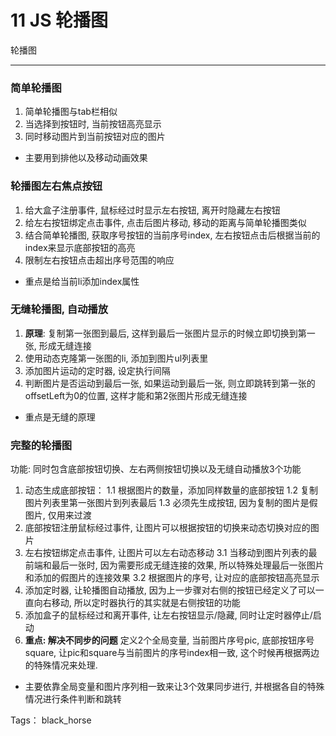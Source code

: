 # 11 JS 轮播图

轮播图

---

### 简单轮播图
1. 简单轮播图与tab栏相似
2. 当选择到按钮时, 当前按钮高亮显示
3. 同时移动图片到当前按钮对应的图片
- 主要用到排他以及移动动画效果

### 轮播图左右焦点按钮
1. 给大盒子注册事件, 鼠标经过时显示左右按钮, 离开时隐藏左右按钮
2. 给左右按钮绑定点击事件, 点击后图片移动, 移动的距离与简单轮播图类似
3. 结合简单轮播图, 获取序号按钮的当前序号index, 左右按钮点击后根据当前的index来显示底部按钮的高亮
4. 限制左右按钮点击超出序号范围的响应
- 重点是给当前li添加index属性

### 无缝轮播图, 自动播放
1. **原理**: 复制第一张图到最后, 这样到最后一张图片显示的时候立即切换到第一张, 形成无缝连接
2. 使用动态克隆第一张图的li, 添加到图片ul列表里
3. 添加图片运动的定时器, 设定执行间隔
4. 判断图片是否运动到最后一张, 如果运动到最后一张, 则立即跳转到第一张的offsetLeft为0的位置, 这样才能和第2张图片形成无缝连接
- 重点是无缝的原理

### 完整的轮播图
功能: 同时包含底部按钮切换、左右两侧按钮切换以及无缝自动播放3个功能

1. 动态生成底部按钮：
1.1 根据图片的数量，添加同样数量的底部按钮
1.2 复制图片列表里第一张图片到列表最后
1.3 必须先生成按钮, 因为复制的图片是假图片, 仅用来过渡
2. 底部按钮注册鼠标经过事件, 让图片可以根据按钮的切换来动态切换对应的图片
3. 左右按钮绑定点击事件, 让图片可以左右动态移动
3.1 当移动到图片列表的最前端和最后一张时, 因为需要形成无缝连接的效果, 所以特殊处理最后一张图片和添加的假图片的连接效果
3.2 根据图片的序号, 让对应的底部按钮高亮显示
4. 添加定时器, 让轮播图自动播放, 因为上一步骤对右侧的按钮已经定义了可以一直向右移动, 所以定时器执行的其实就是右侧按钮的功能
5. 添加盒子的鼠标经过和离开事件, 让左右按钮显示/隐藏, 同时让定时器停止/启动
6. **重点: 解决不同步的问题** 定义2个全局变量, 当前图片序号pic, 底部按钮序号square, 让pic和square与当前图片的序号index相一致, 这个时候再根据两边的特殊情况来处理. 
 - 主要依靠全局变量和图片序列相一致来让3个效果同步进行, 并根据各自的特殊情况进行条件判断和跳转
 

Tags： black_horse
